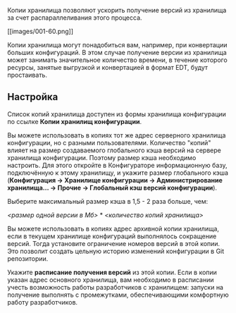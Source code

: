 Копии хранилища позволяют ускорить получение версий из хранилища за счет распараллеливания этого процесса.

[[images/001-60.png]]

Копии хранилища могут понадобиться вам, например, при конвертации больших конфигураций. В этом случае получение версии из хранилища может занимать значительное количество времени, в течение которого ресурсы, занятые выгрузкой и конвертацией в формат EDT, будут простаивать.

## Настройка

Список копий хранилища доступен из формы хранилища конфигурации по ссылке **Копии хранилищ конфигурации**.

Вы можете использовать в копиях тот же адрес серверного хранилища конфигурации, но с разными пользователями. Количество "копий" влияет на размер создаваемого глобального кэша версий на сервере хранилища конфигурации. Поэтому размер кэша необходимо настроить. Для этого откройте в Конфигураторе информационную базу, подключённую к этому хранилищу, и укажите размер глобального кэша (**Конфигурация → Хранилище конфигурации → Администрирование хранилища... → Прочие → Глобальный кэш версий конфигурации**).

Выберите максимальный размер кэша в 1,5 - 2 раза больше, чем:

_<размер одной версии в Мб>_ * _<количество копий хранилища>_

Вы можете использовать в копиях адрес архивной копии хранилища, если в текущем хранилище конфигураций выполнялось сокращение версий. Тогда установите ограничение номеров версий в этой копии. Это позволит создать цельную историю изменений конфигурации в Git репозитории.

Укажите **расписание получения версий** из этой копии. Если в копии указан адрес основного хранилища, вам необходимо в расписании учесть возможность работы разработчиков с хранилищем: запуски на получение выполнять с промежутками, обеспечивающими комфортную работу разработчиков.
